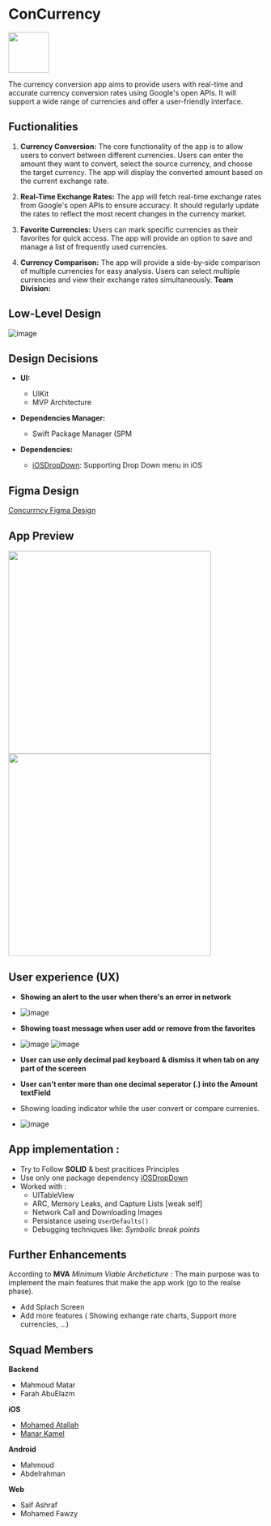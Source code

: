 # ConCurrency                  
<img src="https://github.com/mhmdatallaa/CurrenSee/assets/100219531/88bd3b5e-021c-41e8-8c31-0bcba7db9e4e" width="80">


The currency conversion app aims to provide users with real-time and accurate currency conversion rates using Google's open APIs. It will support a wide range of currencies and offer a user-friendly interface. 




## Fuctionalities
1. **Currency Conversion:** The core functionality of the app is to allow users to convert between different currencies. Users can enter the amount they want to convert, select the source currency, and choose the target currency. The app will display the converted amount based on the current exchange rate.

2. **Real-Time Exchange Rates:** The app will fetch real-time exchange rates from Google's open APIs to ensure accuracy. It should regularly update the rates to reflect the most recent changes in the currency market.

3. **Favorite Currencies:** Users can mark specific currencies as their favorites for quick access. The app will provide an option to save and manage a list of frequently used currencies.

4. **Currency Comparison:** The app will provide a side-by-side comparison of multiple currencies for easy analysis. Users can select multiple currencies and view their exchange rates simultaneously.
**Team Division:**




## Low-Level Design 
![image](https://github.com/mhmdatallaa/CurrenSee/assets/100219531/16bed704-4b9f-4aa2-a45a-8d59ee0f440c)

## Design Decisions
- **UI:**
    - UIKit
    - MVP Architecture

- **Dependencies Manager:**
    - Swift Package Manager (SPM

- **Dependencies:**
    - [iOSDropDown](https://github.com/jriosdev/iOSDropDown): Supporting Drop Down menu in iOS
 

## Figma Design
[Concurrncy Figma Design](https://www.figma.com/file/IRr6V7fjVKaOHFtGLsWLuc/Con-Currency?type=design&node-id=2-818&mode=design&t=4iDXB64Yp9qfUCJP-0)

 
## App Preview
<img src="https://github.com/mhmdatallaa/ConCurrency/assets/100219531/70f1c1f0-075a-4759-b43c-cf604d9a20f2" width="400">     <img src="https://github.com/mhmdatallaa/ConCurrency/assets/100219531/43ae0720-eca9-4c73-b655-dd3c4489f630" width="400">     


## User experience (UX)
- **Showing an alert to the user when there's an error in network**
- ![image](https://github.com/mhmdatallaa/CurrenSee/assets/100219531/7ec40d3d-189f-4f04-9230-abb5969eca0f)

- **Showing toast message when user add or remove from the favorites**
- ![image](https://github.com/mhmdatallaa/CurrenSee/assets/100219531/477764fd-1bab-477b-810e-27226d83183b)
![image](https://github.com/mhmdatallaa/CurrenSee/assets/100219531/66d57c5b-cfad-448b-a4c0-a9e0e9300abe)

- **User can use only decimal pad keyboard & dismiss it when tab on any part of the scereen**

- **User can't enter more than one decimal seperator (.) into the Amount textField**

- Showing loading indicator while the user convert or compare currenies.
- ![image](https://github.com/mhmdatallaa/CurrenSee/assets/100219531/b8ba1072-2d47-4b41-b899-07b78a674d0e)





## App implementation : 
- Try to Follow **SOLID** & best pracitices Principles
- Use only one package dependency [iOSDropDown](https://github.com/jriosdev/iOSDropDown)
- Worked with :
   - UITableView
   - ARC, Memory Leaks, and Capture Lists [weak self] 
   - Network Call and Downloading Images 
   - Persistance useing `UserDefaults()`
   - Debugging techniques like: *Symbolic break points*

## Further Enhancements
According to **MVA** *Minimum Viable Archeticture* : The main purpose was to implement the main features that make the app work (go to the realse phase).

- Add Splach Screen 
- Add more features ( Showing exhange rate charts, Support more currencies, ...)

## Squad Members
**Backend**
- Mahmoud Matar
- Farah AbuElazm

**iOS**
- [Mohamed Atallah](https://github.com/mhmdatallaa)
- [Manar Kamel](https://github.com/mnarkamel)

**Android**
- Mahmoud
- Abdelrahman

**Web**
- Saif Ashraf
- Mohamed Fawzy
